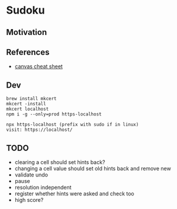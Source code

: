 # Sudoku

## Motivation


## References 

- [canvas cheat sheet](https://simon.html5.org/dump/html5-canvas-cheat-sheet.html)

## Dev

    brew install mkcert
    mkcert -install
    mkcert localhost
    npm i -g --only=prod https-localhost

    npx https-localhost (prefix with sudo if in linux)
    visit: https://localhost/

## TODO

- clearing a cell should set hints back?
- changing a cell value should set old hints back and remove new
- validate undo
- pause
- resolution independent
- register whether hints were asked and check too
- high score?
